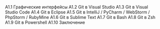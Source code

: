 A1.1 Графические интерфейсы
A1.2 Git в Visual Studio
A1.3 Git в Visual Studio Code
A1.4 Git в Eclipse
A1.5 Git в IntelliJ / PyCharm / WebStorm / PhpStorm / RubyMine
A1.6 Git в Sublime Text
A1.7 Git в Bash
A1.8 Git в Zsh
A1.9 Git в Powershell
A1.10 Заключение